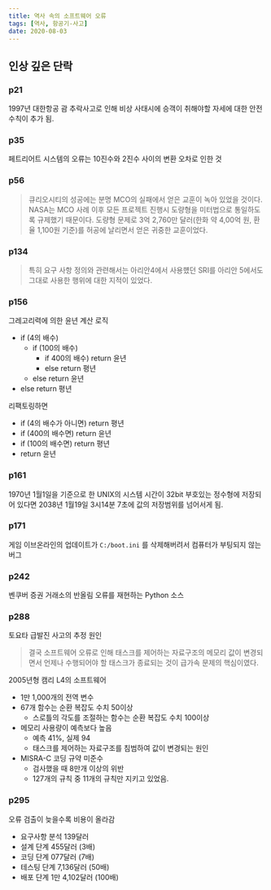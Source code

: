 ```yaml
---
title: 역사 속의 소프트웨어 오류
tags: [역사, 항공기-사고]
date: 2020-08-03
---
```


## 인상 깊은 단락

### p21
1997년 대한항공 괌 추락사고로 인해 비상 사태시에 승객이 취해야할 자세에 대한 안전 수칙이 추가 됨.

### p35
페트리어트 시스템의 오류는 10진수와 2진수 사이의 변환 오차로 인한 것

### p56
> 큐리오시티의 성공에는 분명 MCO의 실패에서 얻은 교훈이 녹아 있었을 것이다. NASA는 MCO 사례 이후 모든 프로젝트 진행시 도량형을 미터법으로 통일하도록 규제했기 때문이다. 도량형 문제로 3억 2,760만 달러(한화 약 4,00억 원, 환율 1,100원 기준)를 허공에 날리면서 얻은 귀중한 교훈이었다.

### p134
> 특히 요구 사항 정의와 관련해서는 아리안4에서 사용헀던 SRI를 아리안 5에서도 그대로 사용한 행위에 대한 지적이 있었다.

### p156
그레고리력에 의한 윤년 계산 로직

- if (4의 배수)
    - if (100의 배수)
        - if 400의 배수) return 윤년
        - else return 평년
    - else return 윤년
- else return 평년

리팩토링하면

- if (4의 배수가 아니면) return 평년
- if (400의 배수면) return 윤년
- if (100의 배수면) return 평년
- return 윤년

### p161
1970년 1월1일을 기준으로 한 UNIX의 시스템 시간이 32bit 부호있는 정수형에 저장되어 있다면 2038년 1월19일 3시14분 7초에 값의 저장범위를 넘어서게 됨.

### p171
게임 이브온라인의 업데이트가 `C:/boot.ini` 를 삭제해버려서 컴퓨터가 부팅되지 않는 버그

### p242
벤쿠버 증권 거래소의 반올림 오류를 재현하는 Python 소스

### p288
토요타 급발진 사고의 추정 원인

> 결국 소프트웨어 오류로 인해 태스크를 제어하는 자료구조의 메모리 값이 변경되면서 언제나 수행되어야 할 태스크가 종료되는 것이 급가속 문제의 핵심이였다.

2005년형 캠리 L4의 소프트웨어

* 1만 1,000개의 전역 변수
* 67개 함수는 순환 복잡도 수치 50이상
    * 스로틀의 각도를 조절하는 함수는 순환 복잡도 수치 100이상
* 메모리 사용량이 예측보다 높음
    * 예측 41%, 실제 94
    * 태스크를 제어하는 자료구조를 침범하여 값이 변경되는 원인
* MISRA-C 코딩 규약 미준수
    * 검사했을 때 8만개 이상의 위반
    * 127개의 규칙 중 11개의 규칙만 지키고 있었음.

### p295
오류 검출이 늦을수록 비용이 올라감

- 요구사항 분석 139달러
- 설계 단계 455달러 (3배)
- 코딩 단계 077달러 (7배)
- 테스팅 단계 7,136달러 (50배)
- 배포 단계 1만 4,102달러 (100배)   
